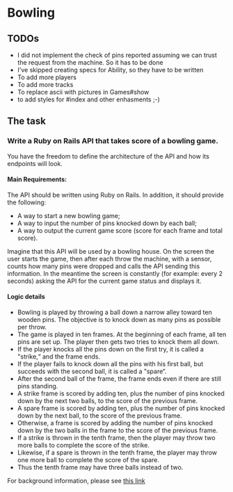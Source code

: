 # Bowling

## TODOs
* I did not implement the check of pins reported assuming we can trust
the request from the machine. So it has to be done
* I've skipped creating specs for Ability, so they have to be written
* To add more players
* To add more tracks
* To replace ascii with pictures in Games#show
* to add styles for #index and other enhasments ;-)

## The task

### Write a Ruby on Rails API that takes score of a bowling game.
You have the freedom to define the architecture of the API and how its endpoints will look.

#### Main Requirements:
The API should be written using Ruby on Rails. In addition,
it should provide the following:
* A way to start a new bowling game;
* A way to input the number of pins knocked down by each ball;
* A way to output the current game score (score for each frame and total score).

Imagine that this API will be used by a bowling house.
On the screen the user starts the game, then after each throw the machine,
with a sensor, counts how many pins were dropped and calls the API
sending this information. In the meantime the screen is constantly
(for example: every 2 seconds) asking the API
for the current game status and displays it.

#### Logic details
* Bowling is played by throwing a ball down a narrow alley toward ten wooden pins.
The objective is to knock down as many pins as possible per throw.
* The game is played in ten frames. At the beginning of each frame,
all ten pins are set up. The player then gets two tries to knock them all down.
* If the player knocks all the pins down on the first try,
it is called a "strike,“ and the frame ends.
* If the player fails to knock down all the pins with his first ball,
but succeeds with the second ball, it is called a "spare“.
* After the second ball of the frame, the frame ends even if there are still pins standing.
* A strike frame is scored by adding ten, plus the number of pins knocked down
by the next two balls, to the score of the previous frame.
* A spare frame is scored by adding ten, plus the number of pins knocked down
by the next ball, to the score of the previous frame.
* Otherwise, a frame is scored by adding the number of pins knocked down
by the two balls in the frame to the score of the previous frame.
* If a strike is thrown in the tenth frame, then the player may throw
two more balls to complete the score of the strike.
* Likewise, if a spare is thrown in the tenth frame, the player may throw
one more ball to complete the score of the spare.
* Thus the tenth frame may have three balls instead of two.

For background information, please see [this link](http://en.wikipedia.org/wiki/Ten-pin_bowling)

